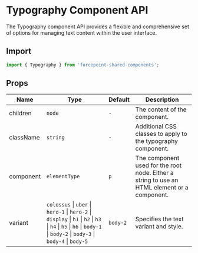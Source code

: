 # Typography Component API

The Typography component API provides a flexible and comprehensive set of options for managing text content within the user interface.

## Import

```jsx
import { Typography } from 'forcepoint-shared-components';
```

## Props
| Name | Type | Default | Description |
|---|---|---|---|
| children | `node`	| `-` | The content of the component. |
| className | `string` | `-` | Additional CSS classes to apply to the typography component. |
| component | `elementType` | `p` | The component used for the root node. Either a string to use an HTML element or a component. |
| variant | `colossus` \| `uber` \| `hero-1` \| `hero-2` \| `display` \| `h1` \| `h2` \| `h3` \| `h4` \| `h5` \| `h6` \| `body-1` \| `body-2` \| `body-3` \| `body-4` \| `body-5` | `body-2` | Specifies the text variant and style. |
